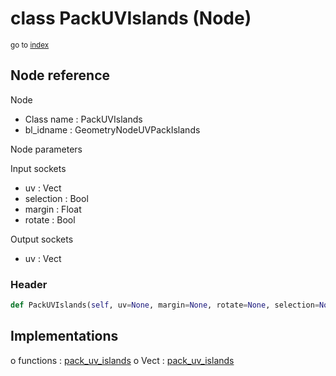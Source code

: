 # class PackUVIslands (Node)

<sub>go to [index](/docs/index.md)</sub>

## Node reference

Node
 - Class name : PackUVIslands
 - bl_idname : GeometryNodeUVPackIslands

Node parameters

Input sockets
 - uv : Vect
 - selection : Bool
 - margin : Float
 - rotate : Bool

Output sockets
 - uv : Vect

### Header

``` python
def PackUVIslands(self, uv=None, margin=None, rotate=None, selection=None, node_label=None, node_color=None):
```

## Implementations

o functions : [pack_uv_islands](#pack_uv_islands)
o Vect : [pack_uv_islands](#pack_uv_islands) 


